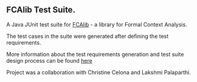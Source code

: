 ## FCAlib Test Suite.

A Java JUnit test suite for [FCAlib](https://github.com/julianmendez/fcalib) - a library for Formal Context Analysis.

The test cases in the suite were generated after defining the test requirements.

More information about the test requirements generation and test suite design process can be found [here](https://docs.google.com/document/d/1xgmAT3JGKbNl3-NG1UqXOX7a4J1nIhznNWDBLVHSGZk/edit?usp=sharing)



Project was a collaboration with Christine Celona and Lakshmi Palaparthi.